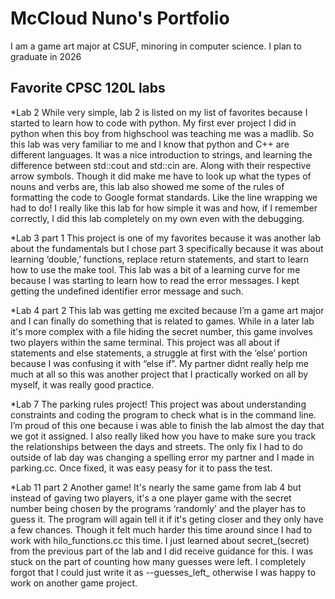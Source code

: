 
# McCloud Nuno's Portfolio

I am a game art major at CSUF, minoring in computer science. I plan to graduate in 2026

## Favorite CPSC 120L labs
*Lab 2
  While very simple, lab 2 is listed on my list of favorites because I started to learn how to code with python. My first ever project I did in python when this boy from highschool was teaching me was a madlib. So this lab was very familiar to me and I know that python and C++ are different languages. It was a nice introduction to strings, and learning the difference between std::cout and std::cin are. Along with their respective arrow symbols. Though it did make me have to look up what the types of nouns and verbs are, this lab also showed me some of the rules of formatting the code to Google format standards. Like the line wrapping we had to do! I really like this lab for how simple it was and how, if I remember correctly, I did this lab completely on my own even with the debugging.

*Lab 3 part 1
  This project is one of my favorites because it was another lab about the fundamentals but I chose part 3 specifically because it was about learning ‘double,’ functions, replace return statements, and start to learn how to use the make tool. This lab was a bit of a learning curve for me because I was starting to learn how to read the error messages. I kept getting the undefined identifier error message and such. 

*Lab 4 part 2
  This lab was getting me excited because I’m a game art major and I can finally do something that is related to games. While in a later lab it's more complex with a file hiding the secret number, this game involves two players within the same terminal.  This project was all about if statements and else statements, a struggle at first with the ‘else’ portion because I was confusing it with “else if”. My partner didnt really help me much at all so this was another project that I practically worked on all by myself, it was really good practice. 

*Lab 7
  The parking rules project! This project was about understanding constraints and coding the program to check what is in the command line. I’m proud of this one because i was able to finish the lab almost the day that we got it assigned. I also really liked how you have to make sure you track the relationships between the days and streets.  The only fix I had to do outside of lab day was changing a spelling error my partner and I made in parking.cc. Once fixed, it was easy peasy for it to pass the test. 

*Lab 11 part 2
  Another game! It's nearly the same game from lab 4 but instead of gaving two players, it's a one player game with the secret number being chosen by the programs ‘randomly’ and the player has to guess it. The program will again tell it if it's geting closer and they only have a few chances. Though it felt much harder this time around since I had to work with hilo_functions.cc this time. I just learned about secret_(secret) from the previous part of the lab and I did receive guidance for this. I was stuck on the part of counting how many guesses were left. I completely forgot that I could just write it as --guesses_left_ otherwise I was happy to work on another game project.
